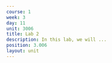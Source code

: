 ```yaml
---
course: 1
week: 3
day: 11
unit: 3006
title: Lab 2
description: In this lab, we will ...
position: 3.006
layout: unit
---
```

